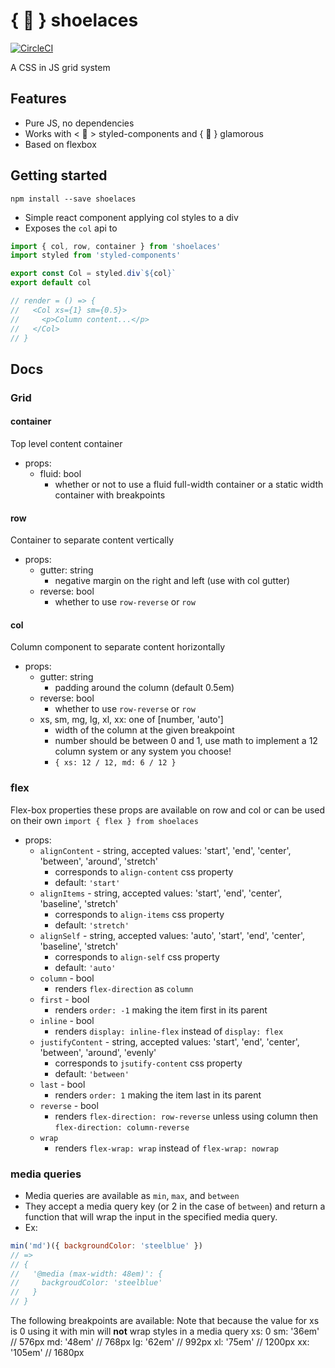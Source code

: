 # { 👟 } shoelaces

[![CircleCI](https://circleci.com/gh/will-hitchcock/shoelaces.svg?style=svg)](https://circleci.com/gh/will-hitchcock/shoelaces)

A CSS in JS grid system

## Features
* Pure JS, no dependencies
* Works with < 💅 > styled-components and { 💄 } glamorous
* Based on flexbox

## Getting started

```
npm install --save shoelaces
```

- Simple react component applying col styles to a div
- Exposes the `col` api to

```javascript
import { col, row, container } from 'shoelaces'
import styled from 'styled-components'

export const Col = styled.div`${col}`
export default col

// render = () => {
//   <Col xs={1} sm={0.5}>
//     <p>Column content...</p>
//   </Col>
// }
```

## Docs

### Grid

#### container
Top level content container
- props:
  - fluid: bool
    - whether or not to use a fluid full-width container or a static width container with breakpoints
#### row
Container to separate content vertically
- props:
  - gutter: string
    - negative margin on the right and left (use with col gutter)
  - reverse: bool
    - whether to use `row-reverse` or `row`
#### col
Column component to separate content horizontally
- props:
  - gutter: string
    - padding around the column (default 0.5em)
  - reverse: bool
    - whether to use `row-reverse` or `row`
  - xs, sm, mg, lg, xl, xx: one of [number, 'auto']
    - width of the column at the given breakpoint
    - number should be between 0 and 1, use math to implement a 12 column system or any system you choose!
    - `{ xs: 12 / 12, md: 6 / 12 }`
### flex
Flex-box properties these props are available on row and col or can be used on their own `import { flex } from shoelaces`
- props:
  - `alignContent` - string, accepted values: 'start', 'end', 'center', 'between', 'around', 'stretch'
    - corresponds to `align-content` css property
    - default: `'start'`
  - `alignItems` - string, accepted values: 'start', 'end', 'center', 'baseline', 'stretch'
    - corresponds to `align-items` css property
    - default: `'stretch'`
  - `alignSelf` - string, accepted values: 'auto', 'start', 'end', 'center', 'baseline', 'stretch'
    - corresponds to `align-self` css property
    - default: `'auto'`
  - `column` - bool
    - renders `flex-direction` as `column`
  - `first` - bool
    - renders `order: -1` making the item first in its parent
  - `inline` - bool
    - renders `display: inline-flex` instead of `display: flex`
  - `justifyContent` - string, accepted values: 'start', 'end', 'center', 'between', 'around', 'evenly'
    - corresponds to `jsutify-content` css property
    - default: `'between'`
  - `last` - bool
    - renders `order: 1` making the item last in its parent
  - `reverse` - bool
    - renders `flex-direction: row-reverse` unless using column then `flex-direction: column-reverse`
  - `wrap`
    - renders `flex-wrap: wrap` instead of `flex-wrap: nowrap`
### media queries
- Media queries are available as `min`, `max`, and `between`
- They accept a media query key (or 2 in the case of `between`) and return a function that will wrap the input in the specified media query.
- Ex:
```javascript
min('md')({ backgroundColor: 'steelblue' })
// =>
// {
//   '@media (max-width: 48em)': {
//     backgroudColor: 'steelblue'
//   }
// }
```

The following breakpoints are available:
Note that because the value for xs is 0 using it with min will **not** wrap styles in a media query
xs: 0
sm: '36em' // 576px
md: '48em' // 768px
lg: '62em' // 992px
xl: '75em' // 1200px
xx: '105em' // 1680px
